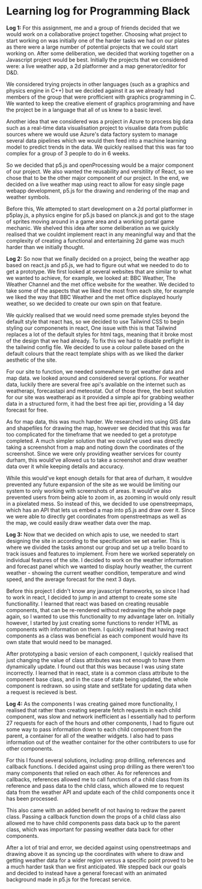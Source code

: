 ﻿# Learning log for Programming Black
**Log 1:** 
For this assignment, me and a group of friends decided that we would work on a collaborative project together. Choosing what project to start working on was initially one of the harder tasks we had on our plates as there were a large number of potential projects that we could start working on. After some deliberation, we decided that working together on a Javascript project would be best. Initially the projects that we considered were: a live weather app, a 2d platformer and a map generator/editor for D&D. 

We considered trying projects in other languages (such as a graphics and physics engine in C++) but we decided against it as we already had members of the group that were profficient with graphics programming in C. We wanted to keep the creative element of graphics programming and have the project be in a language that all of us knew to a basic level. 

Another idea that we considered was a project in Azure to process big data such as a real-time data visualisation project to visualise data from public sources where we would use Azure's data factory system to manage several data pipelines which we would then feed into a machine learning model to predict trends in the data. We quickly realised that this was far too complex for a group of 3 people to do in 6 weeks. 

So we decided that p5.js and openProcessing would be a major component of our project. We also wanted the reusability and versitility of React, so we chose that to be the other major component of our project. In the end, we decided on a live weather map using react to allow for easy single page webapp development, p5.js for the drawing and rendering of the map and weather symbols.

Before this, We attempted to start development on a 2d portal platformer in p5play.js, a physics engine for p5.js based on planck.js and got to the stage of sprites moving around in a game area and a working portal game mechanic. We shelved this idea after some deliberation as we quickly realised that we couldnt implement react in any meaningful way and that the complexity of creating a functional and entertaining 2d game was much harder than we initially thought.  

**Log 2:**
So now that we finally decided on a project, being the weather app based on react.js and p5.js, we had to figure out what we needed to do to get a prototype. We first looked at several websites that are similar to what we wanted to achieve, for example, we looked at: BBC Weather, The Weather Channel and the met office website for the weather. We decided to take some of the aspects that we liked the most from each site, for example we liked the way that BBC Weather and the met office displayed hourly weather, so we decided to create our own spin on that feature. 

We quickly realised that we would need some premade styles beyond the default style that react has, so we decided to use Tailwind CSS to begin styling our componenets in react, One issue with this is that Tailwind replaces a lot of the default styles for html tags, meaning that it broke most of the design that we had already. To fix this we had to disable preflight in the tailwind config file. We decided to use a colour pallete based on the default colours that the react template ships with as we liked the darker aesthetic of the site. 

For our site to function, we needed somewhere to get weather data and map data. we looked around and considered several options. For weather data, luckily there are several free api's available on the internet such as weatherapi, forecastapi and meteostat. Out of those three, the best solution for our site was weatherapi as it provided a simple api for grabbing weather data in a structured form, it had the best free api tier, providing a 14 day forecast for free. 

As for map data, this was much harder. We researched into using GIS data and shapefiles for drawing the map, however we decided that this was far too complicated for the timeframe that we needed to get a prototype completed. A much simpler solution that we could've used was directly taking a screenshot from a map and noting down the coordinates of the screenshot. Since we were only providing weather services for county durham, this would've allowed us to take a screenshot and draw weather data over it while keeping details and accuracy. 

While this would've kept enough details for that area of durham, it wouldve prevented any future expansion of the site as we would be limiting our system to only working with screenshots of areas. It would've also prevented users from being able to zoom in, as zooming in would only result in a pixelated mess. So instead of this, we decided to use openstreepmaps, which has an API that lets us embed a map into p5.js and draw over it. Since we were able to directly get coordinates from openstreetmaps as well as the map, we could easily draw weather data over the map.

**Log 3:**
Now that we decided on which apis to use, we needed to start designing the site in according to the specification we set earlier. This is where we divided the tasks amonst our group and set up a trello board to track issues and features to implement. From here we worked seperately on individual features of the site. I decided to work on the weather information and forecast panel which we wanted to display hourly weather, the current weather - showing the current weather condition, temperature and wind speed, and the average forecast for the next 3 days. 

Before this project I didn't know any javascript frameworks, so since I had to work in react, I decided to jump in and attempt to create some site functionallity. I learned that react was based on creating reusable components, that can be re-rendered without redrawing the whole page again, so I wanted to use this functionality to my advantage later on. Initially however, I started by just creating some functions to render HTML as components with information on them. I quickly realised that having react components as a class was beneficial as each component would have its own state that would need to be managed. 

After prototyping a basic version of each component, I quickly realised that just changing the value of class attributes was not enough to have them dynamically update. I found out that this was because I was using state incorrectly. I learned that in react, state is a common class attribute to the component base class, and in the case of state being updated, the whole component is redrawn. so using state and setState for updating data when a request is recieved is best.

**Log 4:**
As the components I was creating gained more functionality, I realised that rather than creating seperate fetch requests in each child component, was slow and network inefficient as I essentially had to perform 27 requests for each of the hours and other components, I had to figure out some way to pass information down to each child component from the parent, a container for all of the weather widgets. I also had to pass information out of the weather container for the other contributers to use for other components. 

For this I found several solutions, including: prop drilling, references and callback functions. I decided against using prop drilling as there weren't too many components that relied on each other. As for references and callbacks, references allowed me to call functions of a child class from its reference and pass data to the child class, which allowed me to request data from the weather API and update each of the child components once it has been processed. 

This also came with an added benefit of not having to redraw the parent class. Passing a callback function down the props of a child class also allowed me to have child components pass data back up to the parent class, which was important for passing weather data back for other components. 

After a lot of trial and error, we decided against using openstreetmaps and drawing above it as syncing up the coordinates with where to draw and getting weather data for a wider region versus a specific point proved to be a much harder task than we first anticipated. We stepped back our goals and decided to instead have a general forecast with an animated background made in p5.js for the forecast service. 
